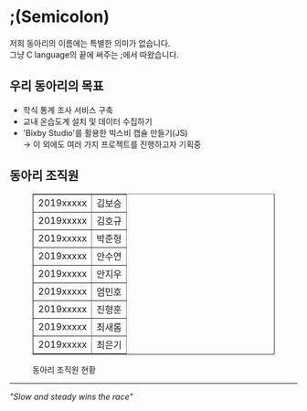 <!doctype html>
<html>
    <head>
        <meta charset = 'utf-8'>
        <title>대덕대 컴퓨터정보학과 동아리 ;(Semicolon)</title>
    </head>
    <body>
        <h1>;(Semicolon)</h1>
        <p>저희 동아리의 이름에는 특별한 의미가 없습니다.
            <br>그냥 C language의 끝에 써주는 ;에서 따왔습니다.
        </p>
        <h2>우리 동아리의 목표</h2>
        <ul>
            <li>학식 통계 조사 서비스 구축</li>
            <li>교내 온습도계 설치 및 데이터 수집하기</li>
            <li>'Bixby Studio'를 활용한 빅스비 캡슐 만들기(JS)
                <br>→ 이 외에도 여러 가지 프로젝트를 진행하고자 기획중</li>
        </ul>
        <h2>동아리 조직원</h3>
        <figure>
        <table border = "1">
            <tr>
                <td>2019xxxxx</td>
                <td>김보승</td>
            </tr>
            <tr>
                <td>2019xxxxx</td>
                <td>김호규</td>
            </tr>
            <tr>
                <td>2019xxxxx</td>
                <td>박준형</td>
            </tr>
            <tr>
                <td>2019xxxxx</td>
                <td>안수연</td>
            </tr>
            <tr>
                <td>2019xxxxx</td>
                <td>안지우</td>
            </tr>
            <tr>
                <td>2019xxxxx</td>
                <td>엄민호</td>
            </tr>
            <tr>
                <td>2019xxxxx</td>
                <td>진형훈</td>
            </tr>
            <tr>
                <td>2019xxxxx</td>
                <td>최새롬</td>
            </tr>
            <tr>
                <td>2019xxxxx</td>
                <td>최은기</td>
            </tr>         
        </table>
        <figcaption>동아리 조직원 현황</figcaption>
        </figure>
        <hr>
        <blcokquote cite = "http://blog.naver.com/PostView.nhn?blogId=sry1988&logNo=221362612096"><em>"Slow and steady wins the race"</em></blcokquote>
    </body>
</html>
